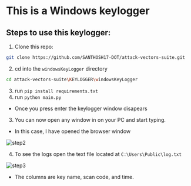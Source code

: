 # This is a Windows keylogger

## Steps to use this keylogger:
  1. Clone this repo:
```bash
git clone https://github.com/SANTHOSH17-DOT/attack-vectors-suite.git
```
  2. cd into the `windowsKeyLogger` directory
```bash
cd attack-vectors-suite\KEYLOGGER\windowsKeyLogger
```
  3. run `pip install requirements.txt`
  2. run `python main.py`
  * Once you press enter the keylogger window disapears
  3. You can now open any window in on your PC and start typing.
  * In this case, I have opened the browser window

  ![step2](https://user-images.githubusercontent.com/60394916/211579381-b09d50fb-206f-43f9-a515-70e107f13047.PNG)
  
  4. To see the logs open the text file located at `C:\Users\Public\log.txt`

  ![step3](https://user-images.githubusercontent.com/60394916/211580541-6121e4dd-b167-4822-ad83-6c424c11cad3.PNG)

  * The columns are key name, scan code, and time. 